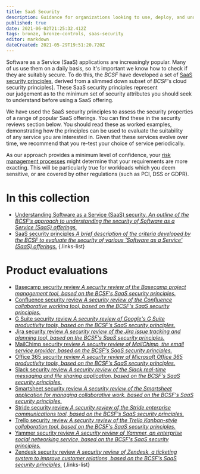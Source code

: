 ```yaml
---
title: SaaS Security 
description: Guidance for organizations looking to use, deploy, and understand the risks of adopting a range of popular Software as a Service (SaaS) applications.
published: true
date: 2021-06-02T21:25:32.412Z
tags: bronze, bronze-controls, saas-security
editor: markdown
dateCreated: 2021-05-29T19:51:20.720Z
---
```


Software as a Service (SaaS) applications are increasingly popular. Many of us use them on a daily basis, so it's important we know how to check if they are suitably secure. To do this, the *BCSF* have developed a set of [SaaS security principles](/collection/saas-security?curPage=/collection/saas-security/saas-security-principles), derived from a slimmed down subset of *BCSF*'s cloud security principles]. These SaaS security principles represent our judgement as to the minimum set of security attributes you should seek to understand before using a SaaS offering.

We have used the SaaS security principles to assess the security properties of a range of popular SaaS offerings. You can find these in the security reviews section below. You should read these as worked examples, demonstrating how the principles can be used to evaluate the suitability of any service you are interested in. Given that these services evolve over time, we recommend that you re-test your choice of service periodically.

As our approach provides a minimum level of confidence, your [risk management processes](/silver-controls/checklist-risk-management) might determine that your requirements are more exacting. This will be particularly true for workloads which you deem sensitive, or are covered by other regulations (such as PCI, DSS or GDPR). 



# In this collection

- [Understanding Software as a Service (SaaS) security. *An outline of the *BCSF*'s approach to understanding the security of Software as a Service (SaaS) offerings.*](https://guides.techbento.com/en/bronze-controls/saas-security/understanding-saas-security)
- [SaaS security principles *A brief description of the criteria developed by the *BCSF* to evaluate the security of various 'Software as a Service' (SaaS) offerings.*](https://guides.techbento.com/en/bronze-controls/saas-security/saas-security-principles)
{.links-list}




# Product evaluations
- [Basecamp security review *A security review of the Basecamp project management tool, based on the *BCSF*'s SaaS security principles.*](/bronze-controls/saas-security/basecamp)
- [Confluence security review *A security review of the Confluence collaborative working tool, based on the *BCSF*'s SaaS security principles.*](/bronze-controls/saas-security/confluence) 
- [G Suite security review *A security review of Google's G Suite productivity tools, based on the *BCSF*'s SaaS security principles.*](/bronze-controls/saas-security/g-suite)
- [Jira security review *A security review of the Jira issue tracking and planning tool, based on the *BCSF*'s SaaS security principles.*](/bronze-controls/saas-security/jira)
- [MailChimp security review *A security review of MailChimp, the email service provider, based on the *BCSF*'s SaaS security principles.*](/bronze-controls/saas-security/mailchimp)
- [Office 365 security review *A security review of Microsoft Office 365 productivity tools, based on the *BCSF*'s SaaS security principles.*](/bronze-controls/saas-security/office-365)  
- [Slack security review *A security review of the Slack real-time messaging and file sharing application, based on the *BCSF*'s SaaS security principles.*](/bronze-controls/saas-security/slack)
- [Smartsheet security review *A security review of the Smartsheet application for managing collaborative work, based on the *BCSF*'s SaaS security principles.*](/bronze-controls/saas-security/smartsheet)
- [Stride security review *A security review of the Stride enterprise communications tool, based on the *BCSF*'s SaaS security principles.*](/bronze-controls/saas-security/stride)
- [Trello security review *A security review of the Trello Kanban-style collaboration tool, based on the *BCSF*'s SaaS security principles.*](/bronze-controls/saas-security/trello)
- [Yammer security review *A security review of Yammer, an enterprise social networking service, based on the *BCSF*'s SaaS security principles.*](/bronze-controls/saas-security/yammer)  
- [Zendesk security review *A security review of Zendesk, a ticketing system to improve customer relations, based on the *BCSF*'s SaaS security principles.*](/bronze-controls/saas-security/zendesk)
{.links-list}


